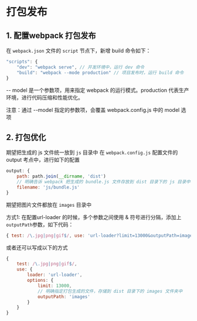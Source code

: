# 打包发布

## 1. 配置webpack 打包发布

在 `webpack.json` 文件的 `script` 节点下，新增 build 命令如下：
```javascript
"scripts": {
	"dev": "webpack serve", // 开发环境中，运行 dev 命令
	"build": "webpack --mode production" // 项目发布时，运行 build 命令
}
```

-- model 是一个参数项，用来指定 webpack 的运行模式。production 代表生产环境，进行代码压缩和性能优化。

注意：通过 --model 指定的参数项，会覆盖 webpack.config.js 中的 model 选项

## 2. 打包优化

期望把生成的 js 文件统一放到 `js` 目录中
在 `webpack.config.js` 配置文件的 output 考点中，进行如下的配置
```javascript
output: {
	path: path.join(__dirname, 'dist')
	// 明确告诉 webpack 把生成的 bundle.js 文件存放到 dist 目录下的 js 目录中
	filename: 'js/bundle.js'
}
```

期望把图片文件都放在 `images` 目录中

方式1: 在配置url-loader 的时候，多个参数之间使用 & 符号进行分隔，添加上`outputPath`参数，如下代码：
```javascript
{ test: /\.jpg|png|gif$/, use: 'url-loader?limit=13000&outputPath=images' }
```
或者还可以写成以下的方式
```javascript
{
	test: /\.jpg|png|gif$/,
	use: {
		loader: 'url-loader',
		options: {
			limit: 13000,
			// 明确指定打包生成的文件，存储到 dist 目录下的 images 文件夹中
			outputPath: 'images'
		}
	}
}
```







